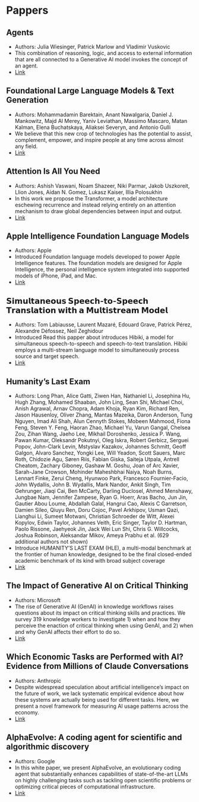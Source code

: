 # Pappers

## Agents
- Authors: Julia Wiesinger, Patrick Marlow and Vladimir Vuskovic
- This combination of reasoning, logic, and access to external information that are all connected to a Generative AI model invokes the concept of an agent.
- [Link](https://www.kaggle.com/whitepaper-agents)

## Foundational Large Language Models & Text Generation
- Authors: Mohammadamin Barektain, Anant Nawalgaria, Daniel J. Mankowitz, Majd Al Merey, Yaniv Leviathan, Massimo Mascaro, Matan Kalman, Elena Buchatskaya, Aliaksei Severyn, and Antonio Gulli
- We believe that this new crop of technologies has the potential to assist, complement, empower, and inspire people at any time across almost any field.
- [Link](https://www.kaggle.com/whitepaper-foundational-llm-and-text-generation)

## Attention Is All You Need
- Authors: Ashish Vaswani, Noam Shazeer, Niki Parmar, Jakob Uszkoreit, Llion Jones, Aidan N. Gomez, Lukasz Kaiser, Illia Polosukhin
- In this work we propose the Transformer, a model architecture eschewing recurrence and instead relying entirely on an attention mechanism to draw global dependencies between input and output.
- [Link](https://arxiv.org/abs/1706.03762)

## Apple Intelligence Foundation Language Models
- Authors: Apple
- Introduced Foundation language models developed to power Apple Intelligence features. The foundation models are designed for Apple Intelligence, the personal intelligence system integrated into supported models of iPhone, iPad, and Mac.
- [Link](https://arxiv.org/pdf/2407.21075)


## 𝗦𝗶𝗺𝘂𝗹𝘁𝗮𝗻𝗲𝗼𝘂𝘀 𝗦𝗽𝗲𝗲𝗰𝗵-𝘁𝗼-𝗦𝗽𝗲𝗲𝗰𝗵 𝗧𝗿𝗮𝗻𝘀𝗹𝗮𝘁𝗶𝗼𝗻 𝘄𝗶𝘁𝗵 𝗮 𝗠𝘂𝗹𝘁𝗶𝘀𝘁𝗿𝗲𝗮𝗺 𝗠𝗼𝗱𝗲𝗹
- Authors: Tom Labiausse, Laurent Mazaré, Edouard Grave, Patrick Pérez, Alexandre Défossez, Neil Zeghidour
- Introduced Read this papper about introduces Hibiki, a model for simultaneous speech-to-speech and speech-to-text translation. Hibiki employs a multi-stream language model to simultaneously process source and target speech.
- [Link](https://arxiv.org/abs/2502.03382)

## Humanity’s Last Exam
- Authors: Long Phan, Alice Gatti, Ziwen Han, Nathaniel Li, Josephina Hu, Hugh Zhang, Mohamed Shaaban, John Ling, Sean Shi, Michael Choi, Anish Agrawal, Arnav Chopra, Adam Khoja, Ryan Kim, Richard Ren, Jason Hausenloy, Oliver Zhang, Mantas Mazeika, Daron Anderson, Tung Nguyen, Imad Ali Shah, Alun Cennyth Stokes, Mobeen Mahmood, Fiona Feng, Steven Y. Feng, Haoran Zhao, Michael Yu, Varun Gangal, Chelsea Zou, Zihan Wang, Jaeho Lee, Mikhail Doroshenko, Jessica P. Wang, Pawan Kumar, Oleksandr Pokutnyi, Oleg Iskra, Robert Gerbicz, Serguei Popov, John-Clark Levin, Mstyslav Kazakov, Johannes Schmitt, Geoff Galgon, Alvaro Sanchez, Yongki Lee, Will Yeadon, Scott Sauers, Marc Roth, Chidozie Agu, Søren Riis, Fabian Giska, Saiteja Utpala, Antrell Cheatom, Zachary Giboney, Gashaw M. Goshu, Joan of Arc Xavier, Sarah-Jane Crowson, Mohinder Maheshbhai Naiya, Noah Burns, Lennart Finke, Zerui Cheng, Hyunwoo Park, Francesco Fournier-Facio, John Wydallis, John B. Wydallis, Mark Nandor, Ankit Singh, Tim Gehrunger, Jiaqi Cai, Ben McCarty, Darling Duclosel, Ahmed Menshawy, Jungbae Nam, Jennifer Zampese, Ryan G. Hoerr, Aras Bacho, Jun Jin, Gautier Abou Loume, Abdallah Galal, Hangrui Cao, Alexis C Garretson, Damien Sileo, Qiuyu Ren, Doru Cojoc, Pavel Arkhipov, Usman Qazi, Lianghui Li, Sumeet Motwani, Christian Schroeder de Witt, Alexei Kopylov, Edwin Taylor, Johannes Veith, Eric Singer, Taylor D. Hartman, Paolo Rissone, Jaehyeok Jin, Jack Wei Lun Shi, Chris G. Willcocks, Joshua Robinson, Aleksandar Mikov, Ameya Prabhu et al. (629 additional authors not shown)
- Introduce HUMANITY’S LAST EXAM (HLE), a multi-modal benchmark at the frontier of human knowledge, designed to be the final closed-ended academic benchmark of its kind with broad subject coverage
- [Link](https://arxiv.org/abs/2501.14249)

## The Impact of Generative AI on Critical Thinking
- Authors: Microsoft
- The rise of Generative AI (GenAI) in knowledge workflows raises questions about its impact on critical thinking skills and practices. We survey 319 knowledge workers to investigate 1) when and how they perceive the enaction of critical thinking when using GenAI, and 2) when and why GenAI affects their effort to do so.
- [Link](https://www.microsoft.com/en-us/research/uploads/prod/2025/01/lee_2025_ai_critical_thinking_survey.pdf)

## Which Economic Tasks are Performed with AI? Evidence from Millions of Claude Conversations
- Authors: Anthropic
- Despite widespread speculation about artificial intelligence’s impact on the future of work, we lack systematic empirical evidence about how these systems are actually being used for different tasks. Here, we present a novel framework for measuring AI usage patterns across the economy. 
- [Link](https://www.anthropic.com/news/the-anthropic-economic-index)

## AlphaEvolve: A coding agent for scientific and algorithmic discovery
- Authors: Google
- In this white paper, we present AlphaEvolve, an evolutionary coding agent that substantially enhances capabilities of state-of-the-art LLMs on highly challenging tasks such as tackling open scientific problems or optimizing critical pieces of computational infrastructure.
- [Link](https://storage.googleapis.com/deepmind-media/DeepMind.com/Blog/alphaevolve-a-gemini-powered-coding-agent-for-designing-advanced-algorithms/AlphaEvolve.pdf)
